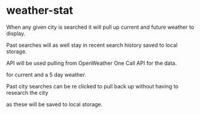 # weather-stat

When any given city is searched it will pull up current and future weather to display. 

Past searches will as well stay in recent search history saved to local storage.

API will be used pulling from OpenWeather One Call API for the data.

for current and a 5 day weather.

Past city searches can be re clicked to pull back up without having to research the city 

as these will be saved to local storage.



